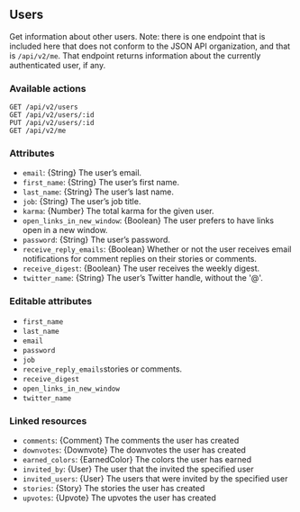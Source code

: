 ## Users

Get information about other users. Note: there is one endpoint that is included here that does
not conform to the JSON API organization, and that is `/api/v2/me`. That endpoint returns
information about the currently authenticated user, if any.

### Available actions

```
GET /api/v2/users
GET /api/v2/users/:id
PUT /api/v2/users/:id
GET /api/v2/me
```

### Attributes

- `email`: {String} The user’s email.
- `first_name`: {String} The user’s first name.
- `last_name`: {String} The user’s last name.
- `job`: {String} The user’s job title.
- `karma`: {Number} The total karma for the given user.
- `open_links_in_new_window`: {Boolean} The user prefers to have links open in a new window.
- `password`: {String} The user’s password.
- `receive_reply_emails`: {Boolean} Whether or not the user receives email notifications for comment replies on their stories or comments.
- `receive_digest`: {Boolean} The user receives the weekly digest.
- `twitter_name`: {String} The user’s Twitter handle, without the '@'.

### Editable attributes

- `first_name`
- `last_name`
- `email`
- `password`
- `job`
- `receive_reply_emails`stories or comments.
- `receive_digest`
- `open_links_in_new_window`
- `twitter_name`

### Linked resources

- `comments`: {Comment} The comments the user has created
- `downvotes`: {Downvote} The downvotes the user has created
- `earned_colors`: {EarnedColor} The colors the user has earned
- `invited_by`: {User} The user that the invited the specified user
- `invited_users`: {User} The users that were invited by the specified user
- `stories`: {Story} The stories the user has created
- `upvotes`: {Upvote} The upvotes the user has created

